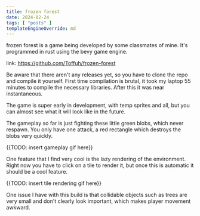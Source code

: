 ```yaml
---
title: frozen forest
date: 2024-02-24
tags: [ "posts" ]
templateEngineOverride: md
---
```


frozen forest is a game being developed by some classmates of mine. It's programmed in rust using the bevy game engine.

link: https://github.com/Toffuh/frozen-forest

Be aware that there aren't any releases yet, so you have to clone the repo and compile it yourself. First time
compilation is brutal, it took my laptop 55 minutes to compile the necessary libraries. After this it was near
instantaneous.

The game is super early in development, with temp sprites and all, but you can almost see what it will look like in the
future.

The gameplay so far is just fighting these little green blobs, which never respawn. You only have one attack, a red
rectangle which destroys the blobs very quickly.

{{TODO: insert gameplay gif here}}

One feature that I find very cool is the lazy rendering of the environment. Right now you have to click on a tile to
render it, but once this is automatic it should be a cool feature.

{{TODO: insert tile rendering gif here}}

One issue I have with this build is that collidable objects such as trees are very small and don't clearly look
important, which makes player movement awkward.